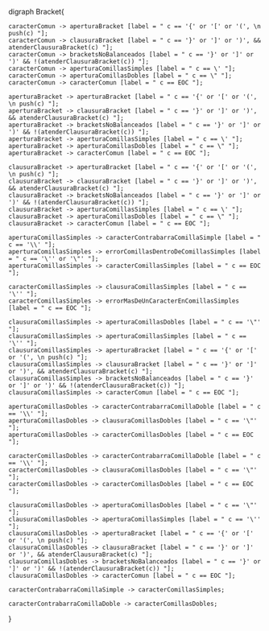 digraph Bracket{
    
    caracterComun -> aperturaBracket [label = " c == '{' or '[' or '(', \n push(c) "];
    caracterComun -> clausuraBracket [label = " c == '}' or ']' or ')', && atenderClausuraBracket(c) "];
    caracterComun -> bracketsNoBalanceados [label = " c == '}' or ']' or ')' && !(atenderClausuraBracket(c)) "];
    caracterComun -> aperturaComillasSimples [label = " c == \' "];
    caracterComun -> aperturaComillasDobles [label = " c == \" "];
    caracterComun -> caracterComun [label = " c == EOC "];

    aperturaBracket -> aperturaBracket [label = " c == '{' or '[' or '(', \n push(c) "];
    aperturaBracket -> clausuraBracket [label = " c == '}' or ']' or ')', && atenderClausuraBracket(c) "];
    aperturaBracket -> bracketsNoBalanceados [label = " c == '}' or ']' or ')' && !(atenderClausuraBracket(c)) "];
    aperturaBracket -> aperturaComillasSimples [label = " c == \' "];
    aperturaBracket -> aperturaComillasDobles [label = " c == \" "];
    aperturaBracket -> caracterComun [label = " c == EOC "];

    clausuraBracket -> aperturaBracket [label = " c == '{' or '[' or '(', \n push(c) "];
    clausuraBracket -> clausuraBracket [label = " c == '}' or ']' or ')', && atenderClausuraBracket(c) "];
    clausuraBracket -> bracketsNoBalanceados [label = " c == '}' or ']' or ')' && !(atenderClausuraBracket(c)) "];
    clausuraBracket -> aperturaComillasSimples [label = " c == \' "];
    clausuraBracket -> aperturaComillasDobles [label = " c == \" "];
    clausuraBracket -> caracterComun [label = " c == EOC "];

    aperturaComillasSimples -> caracterContrabarraComillaSimple [label = " c == '\\' "];
    aperturaComillasSimples -> errorComillasDentroDeComillasSimples [label = " c == '\'' or '\"' "];
    aperturaComillasSimples -> caracterComillasSimples [label = " c == EOC "];

    caracterComillasSimples -> clausuraComillasSimples [label = " c == '\'' "];
    caracterComillasSimples -> errorMasDeUnCaracterEnComillasSimples [label = " c == EOC "];

    clausuraComillasSimples -> aperturaComillasDobles [label = " c == '\"' "];
    clausuraComillasSimples -> aperturaComillasSimples [label = " c == '\'' "];
    clausuraComillasSimples -> aperturaBracket [label = " c == '{' or '[' or '(', \n push(c) "];
    clausuraComillasSimples -> clausuraBracket [label = " c == '}' or ']' or ')', && atenderClausuraBracket(c) "];
    clausuraComillasSimples -> bracketsNoBalanceados [label = " c == '}' or ']' or ')' && !(atenderClausuraBracket(c)) "];
    clausuraComillasSimples -> caracterComun [label = " c == EOC "];

    aperturaComillasDobles -> caracterContrabarraComillaDoble [label = " c == '\\' "];
    aperturaComillasDobles -> clausuraComillasDobles [label = " c == '\"' "];
    aperturaComillasDobles -> caracterComillasDobles [label = " c == EOC "];

    caracterComillasDobles -> caracterContrabarraComillaDoble [label = " c == '\\' "];
    caracterComillasDobles -> clausuraComillasDobles [label = " c == '\"' "];
    caracterComillasDobles -> caracterComillasDobles [label = " c == EOC "];

    clausuraComillasDobles -> aperturaComillasDobles [label = " c == '\"' "];
    clausuraComillasDobles -> aperturaComillasSimples [label = " c == '\'' "];
    clausuraComillasDobles -> aperturaBracket [label = " c == '{' or '[' or '(', \n push(c) "];
    clausuraComillasDobles -> clausuraBracket [label = " c == '}' or ']' or ')', && atenderClausuraBracket(c) "];
    clausuraComillasDobles -> bracketsNoBalanceados [label = " c == '}' or ']' or ')' && !(atenderClausuraBracket(c)) "];
    clausuraComillasDobles -> caracterComun [label = " c == EOC "];

    caracterContrabarraComillaSimple -> caracterComillasSimples;

    caracterContrabarraComillaDoble -> caracterComillasDobles;
}


